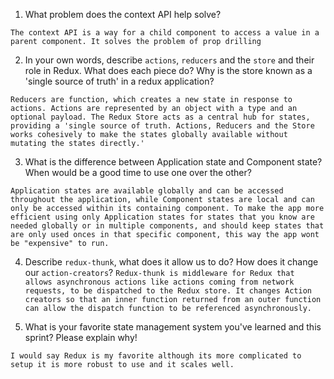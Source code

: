 1. What problem does the context API help solve?

`The context API is a way for a child component to access a value in a parent component. It solves the problem of prop drilling`

2. In your own words, describe `actions`, `reducers` and the `store` and their role in Redux. What does each piece do? Why is the store known as a 'single source of truth' in a redux application?

`Reducers are function, which creates a new state in response to actions. Actions are represented by an object with a type and an optional payload. The Redux Store acts as a central hub for states, providing a 'single source of truth. Actions, Reducers and the Store works cohesively to make the states globally available without mutating the states directly.'`

3. What is the difference between Application state and Component state? When would be a good time to use one over the other?

`Application states are available globally and can be accessed throughout the application, while Component states are local and can only be accessed within its containing component. To make the app more efficient using only Application states for states that you know are needed globally or in multiple components, and should keep states that are only used onces in that specific component, this way the app wont be "expensive" to run.`

4. Describe `redux-thunk`, what does it allow us to do? How does it change our `action-creators`?
   `Redux-thunk is middleware for Redux that allows asynchronous actions like actions coming from network requests, to be dispatched to the Redux store. It changes Action creators so that an inner function returned from an outer function can allow the dispatch function to be referenced asynchronously.`

5. What is your favorite state management system you've learned and this sprint? Please explain why!

`I would say Redux is my favorite although its more complicated to setup it is more robust to use and it scales well.`
